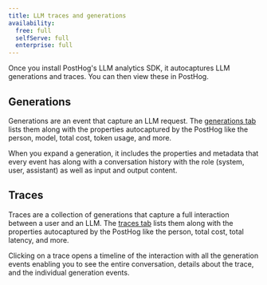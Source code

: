 ```yaml
---
title: LLM traces and generations
availability:
  free: full
  selfServe: full
  enterprise: full
---
```


Once you install PostHog's LLM analytics SDK, it autocaptures LLM generations and traces. You can then view these in PostHog.

## Generations

Generations are an event that capture an LLM request. The [generations tab](https://us.posthog.com/llm-analytics/generations) lists them along with the properties autocaptured by the PostHog like the person, model, total cost, token usage, and more.

When you expand a generation, it includes the properties and metadata that every event has along with a conversation history with the role (system, user, assistant) as well as input and output content.

<ProductScreenshot
  imageLight="https://res.cloudinary.com/dmukukwp6/image/upload/Clean_Shot_2025_01_23_at_14_47_43_2x_9223a3b730.png"
  imageDark="https://res.cloudinary.com/dmukukwp6/image/upload/Clean_Shot_2025_01_23_at_14_47_17_2x_0cc9075dd5.png"
  alt="LLM generations"
  classes="rounded"
/>

## Traces

Traces are a collection of generations that capture a full interaction between a user and an LLM. The [traces tab](https://us.posthog.com/llm-analytics/traces) lists them along with the properties autocaptured by the PostHog like the person, total cost, total latency, and more.

Clicking on a trace opens a timeline of the interaction with all the generation events enabling you to see the entire conversation, details about the trace, and the individual generation events.

<ProductScreenshot
  imageLight="https://res.cloudinary.com/dmukukwp6/image/upload/Clean_Shot_2025_01_23_at_14_56_05_2x_5704304722.png"
  imageDark="https://res.cloudinary.com/dmukukwp6/image/upload/Clean_Shot_2025_01_23_at_14_56_22_2x_705d03500f.png"
  alt="LLM generations"
  classes="rounded"
/>
